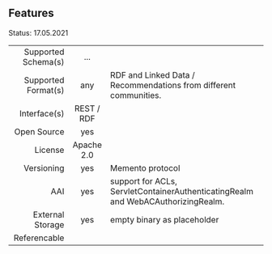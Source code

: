 ## Features

Status: 17.05.2021

|                     |            |          |
| -------------------:| :--------: | :------- |
| Supported Schema(s) |  ...       |           |
| Supported Format(s) |  any       | RDF and Linked Data  / Recommendations from different communities.        |
| Interface(s)        |  REST / RDF |          |
| Open Source         | yes        |          |
| License             | Apache 2.0 |          |
| Versioning          | yes        | Memento protocol |
| AAI                 | yes     | support for ACLs, ServletContainerAuthenticatingRealm and WebACAuthorizingRealm.         |
| External Storage    | yes        |   empty binary as placeholder       |
| Referencable        |            |          |


